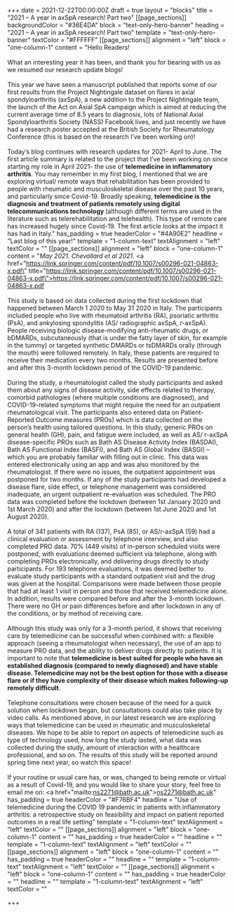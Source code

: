 +++
date = 2021-12-22T00:00:00Z
draft = true
layout = "blocks"
title = "2021 – A year in axSpA research! Part two"
[[page_sections]]
backgroundColor = "#36E4DA"
block = "text-only-hero-banner"
heading = "2021 – A year in axSpA research! Part two"
template = "text-only-hero-banner"
textColor = "#FFFFFF"
[[page_sections]]
alignment = "left"
block = "one-column-1"
content = "Hello Readers!<br><br>What an interesting year it has been, and thank you for bearing with us as we resumed our research update blogs!<br><br>This year we have seen a manuscript published that reports some of our first results from the Project Nightingale dataset on flares in axial spondyloarthritis (axSpA), a new addition to the Project Nightingale team, the launch of the Act on Axial SpA campaign which is aimed at reducing the current average time of 8.5 years to diagnosis, lots of National Axial Spondyloarthritis Society (NASS) Facebook lives, and just recently we have had a research poster accepted at the British Society for Rheumatology Conference (this is based on the research I’ve been working on)!<br><br>Today’s blog continues with research updates for 2021- April to June. The first article summary is related to the project that I’ve been working on since starting my role in April 2021- the use of <strong>telemedicine in inflammatory arthritis</strong>. You may remember in my first blog, I mentioned that we are exploring virtual/ remote ways that rehabilitation has been provided to people with rheumatic and musculoskeletal disease over the past 10 years, and particularly since Covid-19. Broadly speaking, <strong>telemedicine is the diagnosis and treatment of patients remotely using digital telecommunications technology </strong>(although different terms are used in the literature such as telerehabilitation and telehealth). This type of remote care has increased hugely since Covid-19. The first article looks at the impact it has had in Italy."
has_padding = true
headerColor = "#4A90E2"
headline = "Last blog of this year!"
template = "1-column-text"
textAlignment = "left"
textColor = ""
[[page_sections]]
alignment = "left"
block = "one-column-1"
content = "<em>May 2021. Chevallard et al 2021.</em> <a href=\"https://link.springer.com/content/pdf/10.1007/s00296-021-04863-x.pdf\" title=\"https://link.springer.com/content/pdf/10.1007/s00296-021-04863-x.pdf\">https://link.springer.com/content/pdf/10.1007/s00296-021-04863-x.pdf</a><br><br>This study is based on data collected during the first lockdown that happened between March 1 2020 to May 31 2020 in Italy. The participants included people who live with rheumatoid arthritis (RA), psoriatic arthritis (PsA), and ankylosing spondylitis (AS/ radiographic axSpA, r-axSpA). People receiving biologic disease-modifying anti-rheumatic drugs, or bDMARDs, subcutaneously (that is under the fatty layer of skin, for example in the tummy) or targeted synthetic DMARDs or tsDMARDs orally (through the mouth) were followed remotely. In Italy, these patients are required to receive their medication every two months. Results are presented before and after this 3-month lockdown period of the COVID-19 pandemic.<br><br>During the study, a rheumatologist called the study participants and asked them about any signs of disease activity, side effects related to therapy, comorbid pathologies (where multiple conditions are diagnosed), and COVID-19-related symptoms that might require the need for an outpatient rheumatological visit. The participants also entered data on Patient-Reported Outcome measures (PROs) which is data collected on the person’s health using tailored questions. In this study, generic PROs on general health (GH), pain, and fatigue were included, as well as AS/ r-axSpA disease-specific PROs such as Bath AS Disease Activity Index (BASDAI), Bath AS Functional Index (BASFI), and Bath AS Global Index (BASGI) – which you are probably familiar with filling out in clinic. This data was entered electronically using an app and was also monitored by the rheumatologist. If there were no issues, the outpatient appointment was postponed for two months. If any of the study participants had developed a disease flare, side effect, or telephone management was considered inadequate, an urgent outpatient re-evaluation was scheduled. The PRO data was completed before the lockdown (between 1st January 2020 and 1st March 2020) and after the lockdown (between 1st June 2020 and 1st August 2020).<br><br>A total of 341 patients with RA (137), PsA (85), or AS/r-axSpA (59) had a clinical evaluation or assessment by telephone interview, and also completed PRO data. 70% (449 visits) of in-person scheduled visits were postponed, with evaluations deemed sufficient via telephone, along with completing PROs electronically, and delivering drugs directly to study participants. For 193 telephone evaluations, it was deemed better to evaluate study participants with a standard outpatient visit and the drug was given at the hospital. Comparisons were made between those people that had at least 1 visit in person and those that received telemedicine alone. In addition, results were compared before and after the 3-month lockdown. There were no GH or pain differences before and after lockdown in any of the conditions, or by method of receiving care.<br><br>Although this study was only for a 3-month period, it shows that receiving care by telemedicine can be successful when combined with: a flexible approach (seeing a rheumatologist when necessary), the use of an app to measure PRO data, and the ability to deliver drugs directly to patients. It is important to note that <strong>telemedicine is best suited for people who have an established diagnosis (compared to newly diagnosed) and have stable disease. Telemedicine may not be the best option for those with a disease flare or if they have complexity of their disease which makes following-up remotely difficult</strong>.<br><br>Telephone consultations were chosen because of the need for a quick solution when lockdown began, but consultations could also take place by video calls. As mentioned above, in our latest research we are exploring ways that telemedicine can be used in rheumatic and musculoskeletal diseases. We hope to be able to report on aspects of telemedicine such as type of technology used, how long the study lasted, what data was collected during the study, amount of interaction with a healthcare professional, and so on. The results of this study will be reported around spring time next year, so watch this space!<br><br>If your routine or usual care has, or was, changed to being remote or virtual as a result of Covid-19, and you would like to share your story, feel free to email me on: <a href=\"mailto:ns2271@bath.ac.uk\">ns2271@bath.ac.uk</a>"
has_padding = true
headerColor = "#F76BF4"
headline = "Use of telemedicine during the COVID 19 pandemic in patients with inflammatory arthritis: a retrospective study on feasibility and impact on patient reported outcomes in a real life setting"
template = "1-column-text"
textAlignment = "left"
textColor = ""
[[page_sections]]
alignment = "left"
block = "one-column-1"
content = ""
has_padding = true
headerColor = ""
headline = ""
template = "1-column-text"
textAlignment = "left"
textColor = ""
[[page_sections]]
alignment = "left"
block = "one-column-1"
content = ""
has_padding = true
headerColor = ""
headline = ""
template = "1-column-text"
textAlignment = "left"
textColor = ""
[[page_sections]]
alignment = "left"
block = "one-column-1"
content = ""
has_padding = true
headerColor = ""
headline = ""
template = "1-column-text"
textAlignment = "left"
textColor = ""

+++
